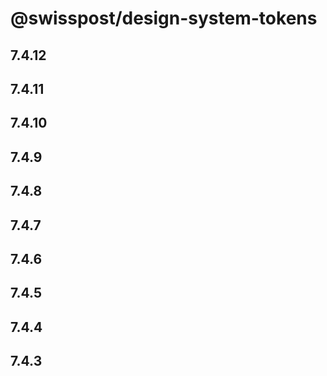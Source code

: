 # @swisspost/design-system-tokens

## 7.4.12

## 7.4.11

## 7.4.10

## 7.4.9

## 7.4.8

## 7.4.7

## 7.4.6

## 7.4.5

## 7.4.4

## 7.4.3
